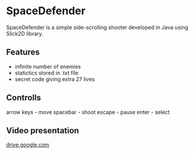# SpaceDefender
SpaceDefender is a simple side-scrolling shooter developed in Java using Slick2D library.

## Features
- infinite number of enemies
- statictics stored in .txt file
- secret code giving extra 27 lives

## Controlls
arrow keys - move
spacebar - shoot
escape - pause
enter - select

## Video presentation
[drive.google.com](https://drive.google.com/open?id=0Bwel3KT1jXhHWk9RTHZkeUtjMFU)
